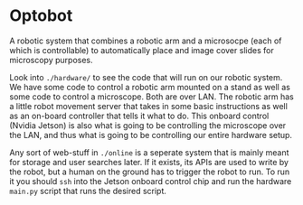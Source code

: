 # Optobot
A robotic system that combines a robotic arm and a microsocpe (each of which is controllable) to automatically place and image cover slides for microscopy purposes.

Look into `./hardware/` to see the code that will run on our robotic system. We have some code to control a robotic arm mounted on a stand as well as some code to control a microscope. Both are over LAN. The robotic arm has a little robot movement server that takes in some basic instructions as well as an on-board controller that tells it what to do. This onboard control (Nvidia Jetson) is also what is going to be controlling the microscope over the LAN, and thus what is going to be controlling our entire hardware setup.

Any sort of web-stuff in `./online` is a seperate system that is mainly meant for storage and user searches later. If it exists, its APIs are used to write by the robot, but a human on the ground has to trigger the robot to run. To run it you should `ssh` into the Jetson onboard control chip and run the hardware `main.py` script that runs the desired script.